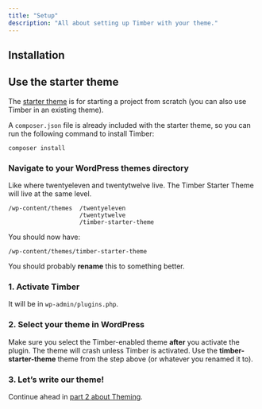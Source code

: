 ```yaml
---
title: "Setup"
description: "All about setting up Timber with your theme."
---
```


## Installation


## Use the starter theme

The [starter theme](https://github.com/timber/starter-theme) is for starting a project from scratch (you can also use Timber in an existing theme).

A `composer.json` file is already included with the starter theme, so you can run the following command to install Timber:

```shell
composer install
```

### Navigate to your WordPress themes directory

Like where twentyeleven and twentytwelve live. The Timber Starter Theme will live at the same level.

	/wp-content/themes	/twentyeleven
						/twentytwelve
						/timber-starter-theme

You should now have:

	/wp-content/themes/timber-starter-theme

You should probably **rename** this to something better.

### 1. Activate Timber

It will be in `wp-admin/plugins.php`.

### 2. Select your theme in WordPress

Make sure you select the Timber-enabled theme **after** you activate the plugin. The theme will crash unless Timber is activated. Use the **timber-starter-theme** theme from the step above (or whatever you renamed it to).

### 3. Let’s write our theme!

Continue ahead in [part 2 about Theming](https://timber.github.io/docs/getting-started/theming/).
